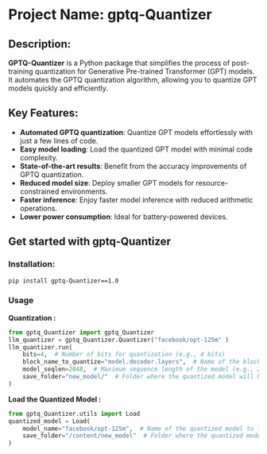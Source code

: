 # Project Name: gptq-Quantizer

## Description:
**GPTQ-Quantizer** is a Python package that simplifies the process of post-training quantization for Generative Pre-trained Transformer (GPT) models. It automates the GPTQ quantization algorithm, allowing you to quantize GPT models quickly and efficiently.

## Key Features:

+ **Automated GPTQ quantization**: Quantize GPT models effortlessly with just a few lines of code.
+ **Easy model loading**: Load the quantized GPT model with minimal code complexity.
+ **State-of-the-art results**: Benefit from the accuracy improvements of GPTQ quantization.
+ **Reduced model size**: Deploy smaller GPT models for resource-constrained environments.
+ **Faster inference**: Enjoy faster model inference with reduced arithmetic operations.
+ **Lower power consumption**: Ideal for battery-powered devices.


## Get started with gptq-Quantizer

### Installation:
```
pip install gptq-Quantizer==1.0
```

### Usage

**Quantization :**


```python
from gptq_Quantizer import gptq_Quantizer
llm_quantizer = gptq_Quantizer.Quantizer("facebook/opt-125m" )
llm_quantizer.run(
    bits=4,  # Number of bits for quantization (e.g., 4 bits)
    block_name_to_quantize="model.decoder.layers",  # Name of the block to be quantized
    model_seqlen=2048,  # Maximum sequence length of the model (e.g., 2048)
    save_folder="new_model/"  # Folder where the quantized model will be saved
)
```

**Load the Quantized Model :** 

```python
from gptq_Quantizer.utils import Load
quantized_model = Load(
    model_name="facebook/opt-125m",  # Name of the quantized model to load (e.g., "facebook/opt-125m")
    save_folder="/content/new_model"  # Folder where the quantized model is located
)
```
